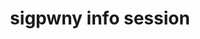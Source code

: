---
credit:
- Thomas Quig
featured: false
recording: ''
slides: sigpwny_info_session.pdf
tags:
- Introductions
- SIGPwny as a group
- CTFs
- Opportunities
time_close: ''
time_start: 2021-08-26T23:00:00.000000Z
title: sigpwny info session
week_number: 0
---